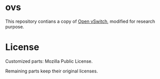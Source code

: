 # ovs

This repository contians a copy of [Open vSwitch](http://openvswitch.org), modified for research purpose.

# License
Customized parts: Mozilla Public License.

Remaining parts keep their original licenses.
